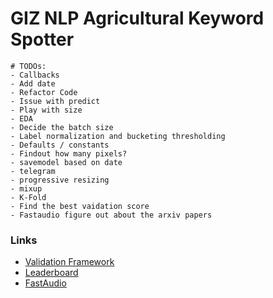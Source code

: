 # GIZ NLP Agricultural Keyword Spotter

```
# TODOs:
- Callbacks
- Add date
- Refactor Code
- Issue with predict
- Play with size
- EDA 
- Decide the batch size
- Label normalization and bucketing thresholding
- Defaults / constants
- Findout how many pixels?
- savemodel based on date
- telegram
- progressive resizing
- mixup
- K-Fold 
- Find the best vaidation score
- Fastaudio figure out about the arxiv papers
```

### Links
- [Validation Framework](https://docs.google.com/spreadsheets/d/1_UMYWimZsuKXVwp3Qt8TRhReEMwGGOoe7Ek-8Y1GmMA/edit?usp=sharing)
- [Leaderboard](https://zindi.africa/competitions/giz-nlp-agricultural-keyword-spotter/leaderboard)
- [FastAudio](https://fastaudio.github.io)

